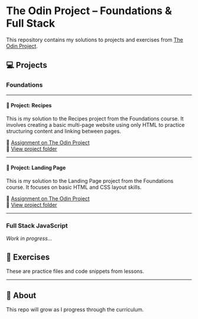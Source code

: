 # The Odin Project – Foundations & Full Stack

This repository contains my solutions to projects and exercises from [The Odin Project](https://www.theodinproject.com/).

## 💻 Projects

### Foundations

---

#### 📌 Project: Recipes

This is my solution to the Recipes project from the Foundations course. It involves creating a basic multi-page website using only HTML to practice structuring content and linking between pages.

🔗 [Assignment on The Odin Project](https://www.theodinproject.com/lessons/foundations-recipes)  
📁 [View project folder](projects/foundations/project_recipes/)

---

#### 📌 Project: Landing Page

This is my solution to the Landing Page project from the Foundations course. It focuses on basic HTML and CSS layout skills.

🔗 [Assignment on The Odin Project](https://www.theodinproject.com/lessons/foundations-landing-page)  
📁 [View project folder](projects/foundations/project_landing_page/)

---


### Full Stack JavaScript

_Work in progress..._

## 📝 Exercises

These are practice files and code snippets from lessons.

---

## 📌 About

This repo will grow as I progress through the curriculum.
